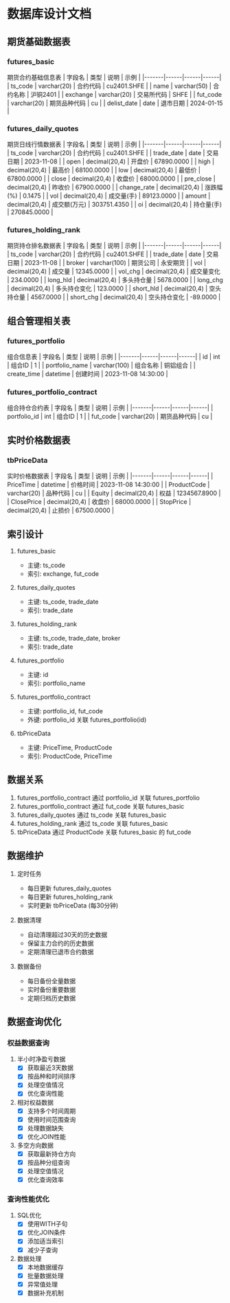 # 数据库设计文档

## 期货基础数据表
### futures_basic
期货合约基础信息表
| 字段名 | 类型 | 说明 | 示例 |
|-------|------|------|------|
| ts_code | varchar(20) | 合约代码 | cu2401.SHFE |
| name | varchar(50) | 合约名称 | 沪铜2401 |
| exchange | varchar(20) | 交易所代码 | SHFE |
| fut_code | varchar(20) | 期货品种代码 | cu |
| delist_date | date | 退市日期 | 2024-01-15 |

### futures_daily_quotes
期货日线行情数据表
| 字段名 | 类型 | 说明 | 示例 |
|-------|------|------|------|
| ts_code | varchar(20) | 合约代码 | cu2401.SHFE |
| trade_date | date | 交易日期 | 2023-11-08 |
| open | decimal(20,4) | 开盘价 | 67890.0000 |
| high | decimal(20,4) | 最高价 | 68100.0000 |
| low | decimal(20,4) | 最低价 | 67800.0000 |
| close | decimal(20,4) | 收盘价 | 68000.0000 |
| pre_close | decimal(20,4) | 昨收价 | 67900.0000 |
| change_rate | decimal(20,4) | 涨跌幅(%) | 0.1475 |
| vol | decimal(20,4) | 成交量(手) | 89123.0000 |
| amount | decimal(20,4) | 成交额(万元) | 303751.4350 |
| oi | decimal(20,4) | 持仓量(手) | 270845.0000 |

### futures_holding_rank
期货持仓排名数据表
| 字段名 | 类型 | 说明 | 示例 |
|-------|------|------|------|
| ts_code | varchar(20) | 合约代码 | cu2401.SHFE |
| trade_date | date | 交易日期 | 2023-11-08 |
| broker | varchar(100) | 期货公司 | 永安期货 |
| vol | decimal(20,4) | 成交量 | 12345.0000 |
| vol_chg | decimal(20,4) | 成交量变化 | 234.0000 |
| long_hld | decimal(20,4) | 多头持仓量 | 5678.0000 |
| long_chg | decimal(20,4) | 多头持仓变化 | 123.0000 |
| short_hld | decimal(20,4) | 空头持仓量 | 4567.0000 |
| short_chg | decimal(20,4) | 空头持仓变化 | -89.0000 |

## 组合管理相关表
### futures_portfolio
组合信息表
| 字段名 | 类型 | 说明 | 示例 |
|-------|------|------|------|
| id | int | 组合ID | 1 |
| portfolio_name | varchar(100) | 组合名称 | 铜铝组合 |
| create_time | datetime | 创建时间 | 2023-11-08 14:30:00 |

### futures_portfolio_contract
组合持仓合约表
| 字段名 | 类型 | 说明 | 示例 |
|-------|------|------|------|
| portfolio_id | int | 组合ID | 1 |
| fut_code | varchar(20) | 期货品种代码 | cu |

## 实时价格数据表
### tbPriceData
实时价格数据表
| 字段名 | 类型 | 说明 | 示例 |
|-------|------|------|------|
| PriceTime | datetime | 价格时间 | 2023-11-08 14:30:00 |
| ProductCode | varchar(20) | 品种代码 | cu |
| Equity | decimal(20,4) | 权益 | 1234567.8900 |
| ClosePrice | decimal(20,4) | 收盘价 | 68000.0000 |
| StopPrice | decimal(20,4) | 止损价 | 67500.0000 |

## 索引设计
1. futures_basic
   - 主键: ts_code
   - 索引: exchange, fut_code

2. futures_daily_quotes
   - 主键: ts_code, trade_date
   - 索引: trade_date

3. futures_holding_rank
   - 主键: ts_code, trade_date, broker
   - 索引: trade_date

4. futures_portfolio
   - 主键: id
   - 索引: portfolio_name

5. futures_portfolio_contract
   - 主键: portfolio_id, fut_code
   - 外键: portfolio_id 关联 futures_portfolio(id)

6. tbPriceData
   - 主键: PriceTime, ProductCode
   - 索引: ProductCode, PriceTime

## 数据关系
1. futures_portfolio_contract 通过 portfolio_id 关联 futures_portfolio
2. futures_portfolio_contract 通过 fut_code 关联 futures_basic
3. futures_daily_quotes 通过 ts_code 关联 futures_basic
4. futures_holding_rank 通过 ts_code 关联 futures_basic
5. tbPriceData 通过 ProductCode 关联 futures_basic 的 fut_code

## 数据维护
1. 定时任务
   - 每日更新 futures_daily_quotes
   - 每日更新 futures_holding_rank
   - 实时更新 tbPriceData (每30分钟)

2. 数据清理
   - 自动清理超过30天的历史数据
   - 保留主力合约的历史数据
   - 定期清理已退市合约数据

3. 数据备份
   - 每日备份全量数据
   - 实时备份重要数据
   - 定期归档历史数据

## 数据查询优化
### 权益数据查询
1. 半小时净盈亏数据
   - [x] 获取最近3天数据
   - [x] 按品种和时间排序
   - [x] 处理空值情况
   - [x] 优化查询性能

2. 相对权益数据
   - [x] 支持多个时间周期
   - [x] 使用时间范围查询
   - [x] 处理数据缺失
   - [x] 优化JOIN性能

3. 多空方向数据
   - [x] 获取最新持仓方向
   - [x] 按品种分组查询
   - [x] 处理空值情况
   - [x] 优化查询效率

### 查询性能优化
1. SQL优化
   - [x] 使用WITH子句
   - [x] 优化JOIN条件
   - [x] 添加适当索引
   - [x] 减少子查询

2. 数据处理
   - [x] 本地数据缓存
   - [x] 批量数据处理
   - [x] 异常值处理
   - [x] 数据补充机制 